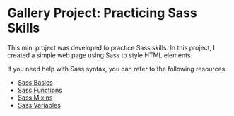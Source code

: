 <h1>Gallery Project: Practicing Sass Skills</h1>

<p>This mini project was developed to practice Sass skills. In this project, I created a simple web page using Sass to style HTML elements.</p>

<p>If you need help with Sass syntax, you can refer to the following resources:</p>

<ul>
  <li><a href="https://sass-lang.com/guide">Sass Basics</a></li>
  <li><a href="https://sass-lang.com/documentation/functions">Sass Functions</a></li>
  <li><a href="https://sass-lang.com/documentation/at-rules/mixin">Sass Mixins</a></li>
  <li><a href="https://sass-lang.com/documentation/variables">Sass Variables</a></li>
</ul>
